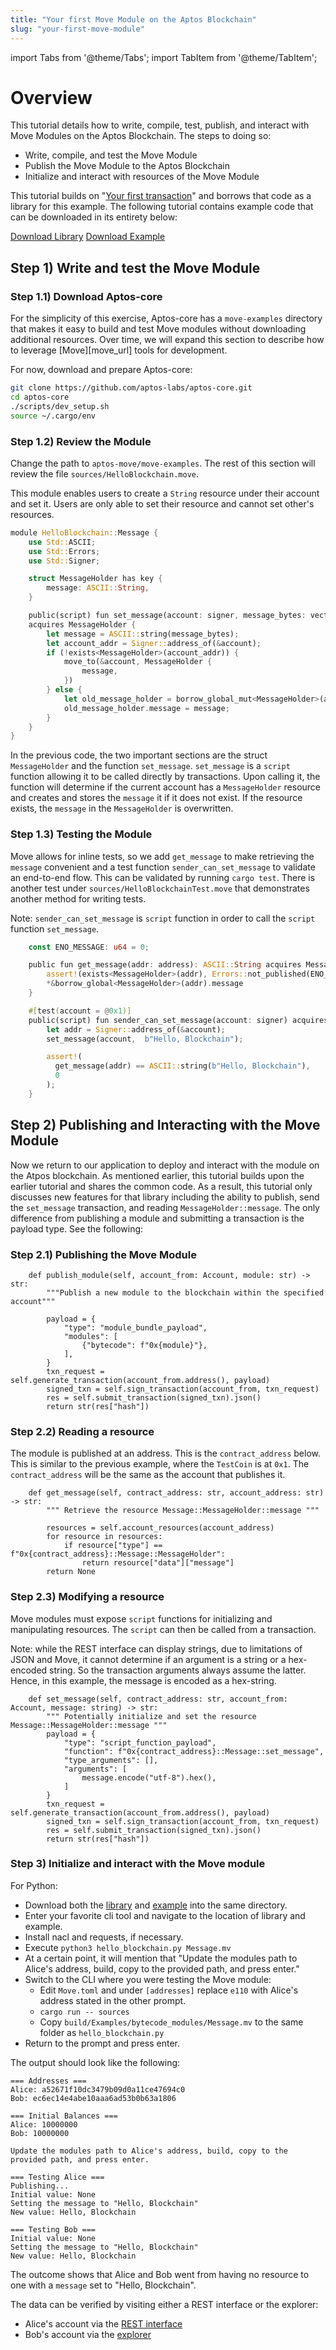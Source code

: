 ```yaml
---
title: "Your first Move Module on the Aptos Blockchain"
slug: "your-first-move-module"
---
```


import Tabs from '@theme/Tabs';
import TabItem from '@theme/TabItem';

# Overview

This tutorial details how to write, compile, test, publish, and interact with Move Modules on the Aptos Blockchain. The steps to doing so:

* Write, compile, and test the Move Module
* Publish the Move Module to the Aptos Blockchain
* Initialize and interact with resources of the Move Module

This tutorial builds on "[Your first transaction](/tutorials/your-first-transaction)" and borrows that code as a library for this example. The following tutorial contains example code that can be downloaded in its entirety below:
<Tabs>
  <TabItem value="python" label="Python" default>

[Download Library](/examples/first_transaction.py)
[Download Example](/examples/hello_blockchain.py)
  </TabItem>
  <TabItem value="rust" label="Rust">
  </TabItem>
  <TabItem value="typescript" label="Typescript">
  </TabItem>
  <TabItem value="manual" label="Manually">
  </TabItem>
</Tabs>

## Step 1) Write and test the Move Module

### Step 1.1) Download Aptos-core

For the simplicity of this exercise, Aptos-core has a `move-examples` directory that makes it easy to build and test Move modules without downloading additional resources. Over time, we will expand this section to describe how to leverage [Move][move_url] tools for development.

For now, download and prepare Aptos-core:

```bash
git clone https://github.com/aptos-labs/aptos-core.git
cd aptos-core
./scripts/dev_setup.sh
source ~/.cargo/env
```

### Step 1.2) Review the Module

Change the path to `aptos-move/move-examples`. The rest of this section will review the file `sources/HelloBlockchain.move`.

This module enables users to create a `String` resource under their account and set it. Users are only able to set their resource and cannot set other's resources.

```rust
module HelloBlockchain::Message {
    use Std::ASCII;
    use Std::Errors;
    use Std::Signer;

    struct MessageHolder has key {
        message: ASCII::String,
    }

    public(script) fun set_message(account: signer, message_bytes: vector<u8>)
    acquires MessageHolder {
        let message = ASCII::string(message_bytes);
        let account_addr = Signer::address_of(&account);
        if (!exists<MessageHolder>(account_addr)) {
            move_to(&account, MessageHolder {
                message,
            })
        } else {
            let old_message_holder = borrow_global_mut<MessageHolder>(account_addr);
            old_message_holder.message = message;
        }
    }
}
```

In the previous code, the two important sections are the struct `MessageHolder` and the function `set_message`. `set_message` is a `script` function allowing it to be called directly by transactions. Upon calling it, the function will determine if the current account has a `MessageHolder` resource and creates and stores the `message` it if it does not exist. If the resource exists, the `message` in the `MessageHolder` is overwritten.

### Step 1.3) Testing the Module

Move allows for inline tests, so we add `get_message` to make retrieving the `message` convenient and a test function `sender_can_set_message` to validate an end-to-end flow. This can be validated by running `cargo test`. There is another test under `sources/HelloBlockchainTest.move` that demonstrates another method for writing tests.

Note: `sender_can_set_message` is `script` function in order to call the `script` function `set_message`.

```rust
    const ENO_MESSAGE: u64 = 0;

    public fun get_message(addr: address): ASCII::String acquires MessageHolder {
        assert!(exists<MessageHolder>(addr), Errors::not_published(ENO_MESSAGE));
        *&borrow_global<MessageHolder>(addr).message
    }

    #[test(account = @0x1)]
    public(script) fun sender_can_set_message(account: signer) acquires MessageHolder {
        let addr = Signer::address_of(&account);
        set_message(account,  b"Hello, Blockchain");

        assert!(
          get_message(addr) == ASCII::string(b"Hello, Blockchain"),
          0
        );
    }
```

## Step 2) Publishing and Interacting with the Move Module

Now we return to our application to deploy and interact with the module on the Atpos blockchain. As mentioned earlier, this tutorial builds upon the earlier tutorial and shares the common code. As a result, this tutorial only discusses new features for that library including the ability to publish, send the `set_message` transaction, and reading `MessageHolder::message`. The only difference from publishing a module and submitting a transaction is the payload type. See the following:


### Step 2.1) Publishing the Move Module

<Tabs>
  <TabItem value="python" label="Python" default>

```python3
    def publish_module(self, account_from: Account, module: str) -> str:
        """Publish a new module to the blockchain within the specified account"""

        payload = {
            "type": "module_bundle_payload",
            "modules": [
                {"bytecode": f"0x{module}"},
            ],
        }
        txn_request = self.generate_transaction(account_from.address(), payload)
        signed_txn = self.sign_transaction(account_from, txn_request)
        res = self.submit_transaction(signed_txn).json()
        return str(res["hash"])
```
  </TabItem>
  <TabItem value="rust" label="Rust">
  </TabItem>
  <TabItem value="typescript" label="Typescript">
  </TabItem>
  <TabItem value="manual" label="Manually">
  </TabItem>
</Tabs>

### Step 2.2) Reading a resource

The module is published at an address. This is the `contract_address` below. This is similar to the previous example, where the `TestCoin` is at `0x1`. The `contract_address` will be the same as the account that publishes it.

<Tabs>
  <TabItem value="python" label="Python" default>

```python3
    def get_message(self, contract_address: str, account_address: str) -> str:
        """ Retrieve the resource Message::MessageHolder::message """

        resources = self.account_resources(account_address)
        for resource in resources:
            if resource["type"] == f"0x{contract_address}::Message::MessageHolder":
                return resource["data"]["message"]
        return None
```
  </TabItem>
  <TabItem value="rust" label="Rust">
  </TabItem>
  <TabItem value="typescript" label="Typescript">
  </TabItem>
  <TabItem value="manual" label="Manually">
  </TabItem>
</Tabs>

### Step 2.3) Modifying a resource

Move modules must expose `script` functions for initializing and manipulating resources. The `script` can then be called from a transaction.

Note: while the REST interface can display strings, due to limitations of JSON and Move, it cannot determine if an argument is a string or a hex-encoded string. So the transaction arguments always assume the latter. Hence, in this example, the message is encoded as a hex-string.

<Tabs>
  <TabItem value="python" label="Python" default>

```python3
    def set_message(self, contract_address: str, account_from: Account, message: string) -> str:
        """ Potentially initialize and set the resource Message::MessageHolder::message """
        payload = {
            "type": "script_function_payload",
            "function": f"0x{contract_address}::Message::set_message",
            "type_arguments": [],
            "arguments": [
                message.encode("utf-8").hex(),
            ]
        }
        txn_request = self.generate_transaction(account_from.address(), payload)
        signed_txn = self.sign_transaction(account_from, txn_request)
        res = self.submit_transaction(signed_txn).json()
        return str(res["hash"])
```
  </TabItem>
  <TabItem value="rust" label="Rust">
  </TabItem>
  <TabItem value="typescript" label="Typescript">
  </TabItem>
  <TabItem value="manual" label="Manually">
  </TabItem>
</Tabs>

### Step 3) Initialize and interact with the Move module

<Tabs>
<TabItem value="python" label="Python" default>
For Python:

* Download both the [library](/examples/first_transaction.py) and [example](/examples/hello_blockchain.py) into the same directory.
* Enter your favorite cli tool and navigate to the location of library and example.
* Install nacl and requests, if necessary.
* Execute `python3 hello_blockchain.py Message.mv`
* At a certain point, it will mention that "Update the modules path to Alice's address, build, copy to the provided path, and press enter."
* Switch to the CLI where you were testing the Move module:
  * Edit `Move.toml` and under `[addresses]` replace `e110` with Alice's address stated in the other prompt.
  * `cargo run -- sources`
  * Copy `build/Examples/bytecode_modules/Message.mv` to the same folder as `hello_blockchain.py`
* Return to the prompt and press enter.

</TabItem>
  <TabItem value="rust" label="Rust">
  </TabItem>
  <TabItem value="typescript" label="Typescript">
  </TabItem>
  <TabItem value="manual" label="Manually">
  </TabItem>
</Tabs>

The output should look like the following:

```
=== Addresses ===
Alice: a52671f10dc3479b09d0a11ce47694c0
Bob: ec6ec14e4abe10aaa6ad53b0b63a1806

=== Initial Balances ===
Alice: 10000000
Bob: 10000000

Update the modules path to Alice's address, build, copy to the provided path, and press enter.

=== Testing Alice ===
Publishing...
Initial value: None
Setting the message to "Hello, Blockchain"
New value: Hello, Blockchain

=== Testing Bob ===
Initial value: None
Setting the message to "Hello, Blockchain"
New value: Hello, Blockchain
```

The outcome shows that Alice and Bob went from having no resource to one with a `message` set to "Hello, Blockchain".

The data can be verified by visiting either a REST interface or the explorer:
* Alice's account via the [REST interface][alice_account_rest]
* Bob's account via the [explorer][bob_account_explorer]

[account_basics]: /basics/basics-accounts
[alice_account_rest]: https://dev.fullnode.aptoslabs.com/accounts/a52671f10dc3479b09d0a11ce47694c0/
[bob_account_explorer]: https://explorer.devnet.aptos.dev/account/ec6ec14e4abe10aaa6ad53b0b63a1806
[rest_spec]: https://dev.fullnode.aptoslabs.com/spec.html
